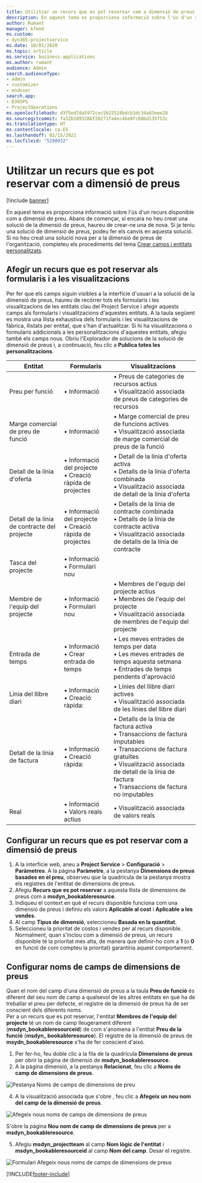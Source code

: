 ```yaml
---
title: Utilitzar un recurs que es pot reservar com a dimensió de preus
description: En aquest tema es proporciona informació sobre l'ús d'un recurs disponible com a dimensió de preu.
author: Rumant
manager: kfend
ms.custom:
- dyn365-projectservice
ms.date: 10/01/2020
ms.topic: article
ms.service: business-applications
ms.author: rumant
audience: Admin
search.audienceType:
- admin
- customizer
- enduser
search.app:
- D365PS
- ProjectOperations
ms.openlocfilehash: d3f5ed7da5972cec5b22524bdcb3dc34a83eee28
ms.sourcegitcommit: fa32b1893286f20271fa4ec4be8fc68bd135f53c
ms.translationtype: HT
ms.contentlocale: ca-ES
ms.lasthandoff: 02/15/2021
ms.locfileid: "5290932"
---
```

# <a name="use-bookable-resource-as-a-pricing-dimension"></a>Utilitzar un recurs que es pot reservar com a dimensió de preus

[!include [banner](../includes/psa-now-project-operations.md)]

En aquest tema es proporciona informació sobre l'ús d'un recurs disponible com a dimensió de preu. Abans de començar, si encara no heu creat una solució de la dimensió de preus, haureu de crear-ne una de nova. Si ja teniu una solució de dimensió de preus, podeu fer els canvis en aquesta solució. Si no heu creat una solució nova per a la dimensió de preus de l'organització, completeu els procediments del tema [Crear camps i entitats personalitzats](create-custom-fields-entities.md).

## <a name="add-bookable-resource-to-forms-and-views"></a>Afegir un recurs que es pot reservar als formularis i a les visualitzacions
Per fer que els camps siguin visibles a la interfície d'usuari a la solució de la dimensió de preus, haureu de recórrer tots els formularis i les visualitzacions de les entitats clau del Project Service i afegir aquests camps als formularis i visualitzacions d'aquestes entitats.
A la taula següent es mostra una llista exhaustiva dels formularis i les visualitzacions de fàbrica, llistats per entitat, que s'han d'actualitzar. Si hi ha visualitzacions o formularis addicionals a les personalitzacions d'aquestes entitats, afegiu també els camps nous.
Obriu l'Explorador de solucions de la solució de dimensió de preus i, a continuació, feu clic a **Publica totes les personalitzacions**.


|   Entitat        | Formularis   |Visualitzacions        |
| ------------------------------|---------------------------------|----------------------------------|
|  Preu per funció|• Informació |• Preus de categories de recursos actius<br> • Visualització associada de preus de categories de recursos|
|  Marge comercial de preu de funció|• Informació|• Marge comercial de preu de funcions actives<br>• Visualització associada de marge comercial de preus de la funció|
|  Detall de la línia d'oferta|• Informació del projecte<br>• Creació ràpida de projectes|• Detall de la línia d'oferta activa<br>• Detalls de la línia d'oferta combinada<br>• Visualització associada de detall de la línia d'oferta|
|  Detall de la línia de contracte del projecte|• Informació del projecte<br>• Creació ràpida de projectes|• Detalls de la línia de contracte combinada<br>• Detalls de la línia de contracte activa<br>• Visualització associada de detalls de la línia de contracte|
|  Tasca del projecte|• Informació<br>• Formulari nou||
|  Membre de l'equip del projecte|• Informació<br>• Formulari nou|• Membres de l'equip del projecte actius<br>• Membres de l'equip del projecte<br>• Visualització associada de membres de l'equip del projecte|
|  Entrada de temps|• Informació<br>• Crear entrada de temps|• Les meves entrades de temps per data<br>• Les meves entrades de temps aquesta setmana<br>• Entrades de temps pendents d'aprovació|
|  Línia del llibre diari|• Informació<br>• Creació ràpida:|• Línies del llibre diari actives<br>• Visualització associada de les línies del llibre diari|
|  Detall de la línia de factura|• Informació<br>• Creació ràpida:|• Detalls de la línia de factura activa<br>• Transaccions de factura imputables<br>• Transaccions de factura gratuïtes<br>• Visualització associada de detall de la línia de factura<br>• Transaccions de factura no imputables|
|  Real|• Informació<br>• Valors reals actius|• Visualització associada de valors reals|

## <a name="set-up-bookable-resource-as-a-pricing-dimension"></a>Configurar un recurs que es pot reservar com a dimensió de preus

1. A la interfície web, aneu a **Project Service** > **Configuració** > **Paràmetres**. A la pàgina **Paràmetre**, a la pestanya **Dimensions de preus basades en el preu**, observeu que la quadrícula de la pestanya mostra els registres de l'entitat de dimensions de preus. 
2. Afegiu **Recurs que es pot reservar** a aquesta llista de dimensions de preus com a **msdyn_bookableresource**. 
3. Indiqueu el context en què el recurs disponible funciona com una dimensió de preus i definiu els valors **Aplicable al cost** i **Aplicable a les vendes**.
4. Al camp **Tipus de dimensió**, seleccioneu **Basada en la quantitat**. 
5. Seleccioneu la prioritat de costos i vendes per al recurs disponible. Normalment, quan s'inclou com a dimensió de preus, un recurs disponible té la prioritat més alta, de manera que definir-ho com a **1** (o **0** en funció de com compteu la prioritat) garantiria aquest comportament.

## <a name="set-up-pricing-dimension-field-names"></a>Configurar noms de camps de dimensions de preus

Quan el nom del camp d'una dimensió de preus a la taula **Preu de funció** és diferent del seu nom de camp a qualsevol de les altres entitats en què ha de treballar el preu per defecte, el registre de la dimensió de preus ha de ser conscient dels diferents noms.    
Per a un recurs que es pot reservar, l'entitat **Membres de l'equip del projecte** té un nom de camp lleugerament diferent (**msdyn_bookableresourceid**) de com s'anomena a l'entitat **Preu de la funció** (**msdyn_ bookableresource**). El registre de la dimensió de preus de **msydn_bookableresource** s'ha de fer conscient d'això. 
1. Per fer-ho, feu doble clic a la fila de la quadrícula **Dimensions de preus** per obrir la pàgina de dimensió de **msdyn_bookableresource**.
2. A la pàgina dimensió, a la pestanya **Relacionat**, feu clic a **Noms de camp de dimensions de preus**.

 ![Pestanya Noms de camps de dimensions de preu](media/PD-fieldname.png)

4. A la visualització associada que s'obre , feu clic a **Afegeix un nou nom del camp de la dimensió de preus**.

 ![Afegeix nous noms de camps de dimensions de preus](media/Add-NewPD-fieldname.png)


S'obre la pàgina **Nou nom de camp de dimensions de preus** per a **msdyn_bookableresource**. 

5. Afegiu **msdyn_projectteam** al camp **Nom lògic de l'entitat** i **msdyn_bookableresourceid** al camp **Nom del camp**. Desar el registre.

 ![Formulari Afegeix nous noms de camps de dimensions de preus](media/PD-fieldname-Added.png)


[!INCLUDE[footer-include](../includes/footer-banner.md)]